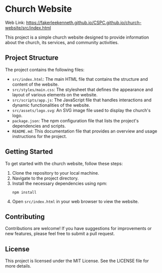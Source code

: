 # Church Website

Web Link: https://fakerleekenneth.github.io/CSPC.github.io/church-website/src/index.html

This project is a simple church website designed to provide information about the church, its services, and community activities.

## Project Structure

The project contains the following files:

- `src/index.html`: The main HTML file that contains the structure and content of the website.
- `src/styles/main.css`: The stylesheet that defines the appearance and layout of various elements on the website.
- `src/scripts/app.js`: The JavaScript file that handles interactions and dynamic functionalities of the website.
- `src/assets/logo.svg`: An SVG image file used to display the church's logo.
- `package.json`: The npm configuration file that lists the project's dependencies and scripts.
- `README.md`: This documentation file that provides an overview and usage instructions for the project.

## Getting Started

To get started with the church website, follow these steps:

1. Clone the repository to your local machine.
2. Navigate to the project directory.
3. Install the necessary dependencies using npm:
   ```
   npm install
   ```
4. Open `src/index.html` in your web browser to view the website.

## Contributing

Contributions are welcome! If you have suggestions for improvements or new features, please feel free to submit a pull request.

## License

This project is licensed under the MIT License. See the LICENSE file for more details.